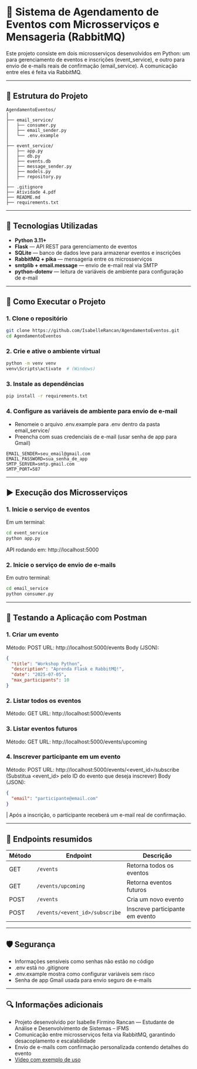 # 🌟 Sistema de Agendamento de Eventos com Microsserviços e Mensageria (RabbitMQ)

Este projeto consiste em dois microsserviços desenvolvidos em Python: um para gerenciamento de eventos e inscrições (event_service), e outro para envio de e-mails reais de confirmação (email_service). A comunicação entre eles é feita via RabbitMQ.

---

## 🧩 Estrutura do Projeto
```text
AgendamentoEventos/
│
├── email_service/
│   ├── consumer.py
│   ├── email_sender.py
│   └── .env.example
│
├── event_service/
│   ├── app.py
│   ├── db.py
│   ├── events.db
│   ├── message_sender.py
│   ├── models.py
│   ├── repository.py
│
├── .gitignore
├── Atividade 4.pdf
├── README.md
├── requirements.txt
```

---

## 🔧 Tecnologias Utilizadas

- **Python 3.11+**
- **Flask** — API REST para gerenciamento de eventos
- **SQLite** — banco de dados leve para armazenar eventos e inscrições
- **RabbitMQ + pika** — mensageria entre os microsserviços
- **smtplib + email.message** — envio de e-mail real via SMTP
- **python-dotenv** — leitura de variáveis de ambiente para configuração de e-mail

---

## 🚀 Como Executar o Projeto

### 1. Clone o repositório
```bash
git clone https://github.com/IsabelleRancan/AgendamentoEventos.git
cd AgendamentoEventos
```

### 2. Crie e ative o ambiente virtual
```bash
python -m venv venv
venv\Scripts\activate  # (Windows)
```

### 3. Instale as dependências
```bash
pip install -r requirements.txt
```

### 4. Configure as variáveis de ambiente para envio de e-mail
- Renomeie o arquivo .env.example para .env dentro da pasta email_service/
- Preencha com suas credenciais de e-mail (usar senha de app para Gmail)

```text
EMAIL_SENDER=seu_email@gmail.com
EMAIL_PASSWORD=sua_senha_de_app
SMTP_SERVER=smtp.gmail.com
SMTP_PORT=587
```

---

## ▶️ Execução dos Microsserviços

### 1. Inicie o serviço de eventos
Em um terminal:
``` bash
cd event_service
python app.py
```
API rodando em: http://localhost:5000

### 2. Inicie o serviço de envio de e-mails
Em outro terminal:
``` bash
cd email_service
python consumer.py
```

---

## 🧪 Testando a Aplicação com Postman

### 1. Criar um evento
Método: POST
URL: http://localhost:5000/events
Body (JSON):

``` json 
{
  "title": "Workshop Python",
  "description": "Aprenda Flask e RabbitMQ!",
  "date": "2025-07-05",
  "max_participants": 10
}
```

### 2. Listar todos os eventos
Método: GET
URL: http://localhost:5000/events

### 3. Listar eventos futuros
Método: GET
URL: http://localhost:5000/events/upcoming

### 4. Inscrever participante em um evento
Método: POST
URL: http://localhost:5000/events/<event_id>/subscribe
(Substitua <event_id> pelo ID do evento que deseja inscrever)
Body (JSON):

``` json 
{
  "email": "participante@email.com"
}
```
| Após a inscrição, o participante receberá um e-mail real de confirmação.

---

## 📝 Endpoints resumidos

| Método | Endpoint                       | Descrição                       |
| ------ | ------------------------------ | ------------------------------- |
| GET    | `/events`                      | Retorna todos os eventos        |
| GET    | `/events/upcoming`             | Retorna eventos futuros         |
| POST   | `/events`                      | Cria um novo evento             |
| POST   | `/events/<event_id>/subscribe` | Inscreve participante em evento |

---

## 🛡️ Segurança
- Informações sensíveis como senhas não estão no código
- .env está no .gitignore
- .env.example mostra como configurar variáveis sem risco
- Senha de app Gmail usada para envio seguro de e-mails

---

## 🔍 Informações adicionais

- Projeto desenvolvido por Isabelle Firmino Rancan — Estudante de Análise e Desenvolvimento de Sistemas – IFMS
- Comunicação entre microsserviços feita via RabbitMQ, garantindo desacoplamento e escalabilidade
- Envio de e-mails com confirmação personalizada contendo detalhes do evento
- [Vídeo com exemplo de uso](https://drive.google.com/file/d/1496gNBDO5gTi0tto56tnesIvOCCazW3L/view?usp=sharing)